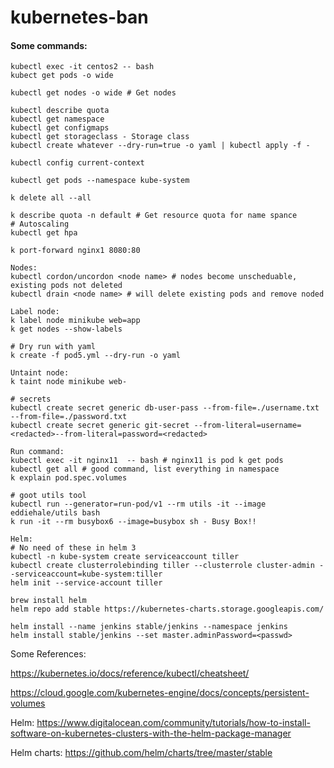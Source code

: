 # kubernetes-ban

#### Some commands:
```
kubectl exec -it centos2 -- bash
kubect get pods -o wide

kubectl get nodes -o wide # Get nodes

kubectl describe quota
kubectl get namespace
kubectl get configmaps
kubectl get storageclass - Storage class
kubectl create whatever --dry-run=true -o yaml | kubectl apply -f -

kubectl config current-context

kubectl get pods --namespace kube-system

k delete all --all

k describe quota -n default # Get resource quota for name spance
# Autoscaling
kubectl get hpa

k port-forward nginx1 8080:80

Nodes:
kubectl cordon/uncordon <node name> # nodes become unscheduable, existing pods not deleted
kubectl drain <node name> # will delete existing pods and remove noded

Label node:
k label node minikube web=app
k get nodes --show-labels

# Dry run with yaml
k create -f pod5.yml --dry-run -o yaml

Untaint node:
k taint node minikube web-

# secrets
kubectl create secret generic db-user-pass --from-file=./username.txt --from-file=./password.txt
kubectl create secret generic git-secret --from-literal=username=<redacted>--from-literal=password=<redacted>

Run command:
kubectl exec -it nginx11  -- bash # nginx11 is pod k get pods
kubectl get all # good command, list everything in namespace
k explain pod.spec.volumes

# goot utils tool
kubectl run --generator=run-pod/v1 --rm utils -it --image eddiehale/utils bash
k run -it --rm busybox6 --image=busybox sh - Busy Box!!

Helm:
# No need of these in helm 3
kubectl -n kube-system create serviceaccount tiller
kubectl create clusterrolebinding tiller --clusterrole cluster-admin --serviceaccount=kube-system:tiller
helm init --service-account tiller

brew install helm
helm repo add stable https://kubernetes-charts.storage.googleapis.com/

helm install --name jenkins stable/jenkins --namespace jenkins
helm install stable/jenkins --set master.adminPassword=<passwd>

```

Some References:


https://kubernetes.io/docs/reference/kubectl/cheatsheet/ 

https://cloud.google.com/kubernetes-engine/docs/concepts/persistent-volumes

Helm:
https://www.digitalocean.com/community/tutorials/how-to-install-software-on-kubernetes-clusters-with-the-helm-package-manager

Helm  charts:
https://github.com/helm/charts/tree/master/stable
